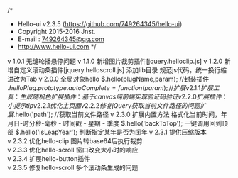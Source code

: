 /*
* Hello-ui v2.3.5 (https://github.com/749264345/hello-ui)
* Copyright 2015-2016 Jnst.
* E-mail : 749264345@qq.com
* http://www.hello-ui.com
*/

v 1.0.1	无缝轮播悬停问题
v 1.1.0	新增图片裁剪插件[jquery.helloclip.js]
v 1.2.0	新增自定义滚动条插件[jquery.helloscroll.js]
				添加lib目录
				规范js代码，统一换行缩进改为Tab
v 2.0.0	全局对象hello
				$.hello(plugName,param);  //封装插件
				$.helloPlug.prototype.autoComplete = function(param){}; //扩展
v 2.1.1	扩展工具：生成随机色
				扩展插件：基于canvas纯前端实现验证码验证
v 2.2.0	扩展插件：小提示 tip
v 2.2.1	优化主页面
v 2.2.2  修复jQuery获取当前文件路径的问题
				扩展$.hello('path'); //获取当前文件路径
v 2.3.0  扩展内置方法
				 格式化当前时间，年月日-时分秒-毫秒 - 时间戳 - 星期 - 季度
				 $.hello('backToTop');  一键调用回到顶部
				 $.hello('isLeapYear'); 判断指定某年是否为闰年
v 2.3.1  提供压缩版本				 
v 2.3.2  优化hello-clip 图片转base64后执行裁剪				 
v 2.3.3  优化hello-scroll 窗口改变大小时的响应				 
v 2.3.4  扩展hello-button插件				 
v 2.3.5  修复hello-scroll 多个滚动条生成的问题	 